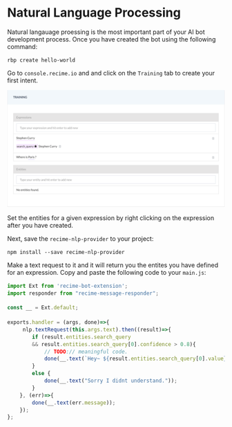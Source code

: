 # Natural Language Processing

Natural langauage proessing is the most important part of your AI bot development process. Once you have created the bot using the following command:

```
rbp create hello-world
```

Go to `console.recime.io` and and click on the `Training` tab to create your first intent.


![](nlp.png)

Set the entities for a given expression by right clicking on the expression after you have created.


Next, save the `recime-nlp-provider` to your project:

```
npm install --save recime-nlp-provider
```

Make a text request to it and it will return you the entites you have defined for an expression. Copy and paste the following code to your `main.js`:

```javascript
import Ext from 'recime-bot-extension';
import responder from "recime-message-responder";

const __ = Ext.default;

exports.handler = (args, done)=>{
     nlp.textRequest(this.args.text).then((result)=>{
        if (result.entities.search_query 
        && result.entities.search_query[0].confidence > 0.8){
            // TODO:// meaningful code.
            done(__.text(`Hey~ ${result.entities.search_query[0].value}`));
        }
        else {
            done(__.text("Sorry I didnt understand."));
        }
    }, (err)=>{
        done(__.text(err.message));
    });
};
```
